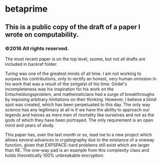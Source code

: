 # betaprime
## This is a public copy of the draft of a paper I wrote on computability.
### ©2016 All rights reserved.

The most recent paper is on the top level, ssome, but not all drafts are included in backref folder.

Turing was one of the greatest minds of all time. I am not working to surpass his contributions, only to rectify an honest, very human omission in his work that was a result of the zeitgeist of his time. Gödel's incompleteness was his inspiration for his work on the Entscheidungsproblem, and mathematicians had a surge of breakthroughs by imposing arbitrary limitations on their thinking. However, I believe a blind spot was created, which has been perpetuated to this day. The only way science has any legitimacy at all is if we have the ability to approach our legends and heroes as mere men of mortality like ourselves and not as the gods of which they have been portrayed. The only requirement is an open mind and years of study.

This paper has, over the last month or so, lead me to a new project which allows several advances in cryptography due to the existance of a oneway function, given that EXPSPACE-hard problems still exist which are larger than RE. The one-way pad is an example from this complexity class and holds theoretically 100% unbreakable encryption.
